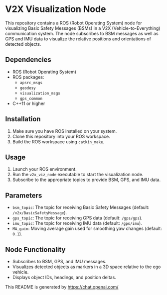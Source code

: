 # V2X Visualization Node

This repository contains a ROS (Robot Operating System) node for visualizing Basic Safety Messages (BSMs) in a V2X (Vehicle-to-Everything) communication system. The node subscribes to BSM messages as well as GPS and IMU data to visualize the relative positions and orientations of detected objects.

## Dependencies
- ROS (Robot Operating System)
- ROS packages:
  - `apsrc_msgs`
  - `geodesy`
  - `visualization_msgs`
  - `gps_common`
- C++11 or higher

## Installation
1. Make sure you have ROS installed on your system.
2. Clone this repository into your ROS workspace.
3. Build the ROS workspace using `catkin_make`.

## Usage
1. Launch your ROS environment.
2. Run the `v2x_viz_node` executable to start the visualization node.
3. Subscribe to the appropriate topics to provide BSM, GPS, and IMU data.

## Parameters
- `bsm_topic`: The topic for receiving Basic Safety Messages (default: `/v2x/BasicSafetyMessage`).
- `gps_topic`: The topic for receiving GPS data (default: `/gps/gps`).
- `imu_topic`: The topic for receiving IMU data (default: `/gps/imu`).
- `MA_gain`: Moving average gain used for smoothing yaw changes (default: `0.1`).

## Node Functionality
- Subscribes to BSM, GPS, and IMU messages.
- Visualizes detected objects as markers in a 3D space relative to the ego vehicle.
- Displays object IDs, headings, and position deltas.

This README is generated by https://chat.openai.com/